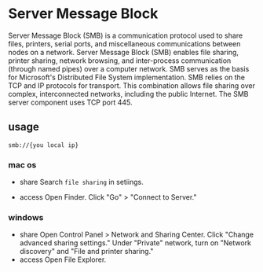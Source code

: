 # Server Message Block

Server Message Block (SMB) is a communication protocol used to share files, printers, serial ports, and miscellaneous communications between nodes on a network.
Server Message Block (SMB) enables file sharing, printer sharing, network browsing, and inter-process communication (through named pipes) over a computer network. SMB serves as the basis for Microsoft's Distributed File System implementation.
SMB relies on the TCP and IP protocols for transport. This combination allows file sharing over complex, interconnected networks, including the public Internet. The SMB server component uses TCP port 445.

## usage

```
smb://{you local ip}
```

### mac os

- share
  Search `file sharing` in setiings.

- access
  Open Finder. Click "Go" > "Connect to Server."

### windows

- share
  Open Control Panel > Network and Sharing Center. Click "Change advanced sharing settings." Under "Private" network, turn on "Network discovery" and "File and printer sharing."
- access
  Open File Explorer.
